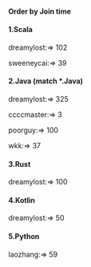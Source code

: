 #### Order by Join time
#### 1.Scala
dreamylost:=> 102

sweeneycai:=> 39

#### 2.Java (match *.Java)
dreamylost:=> 325

ccccmaster:=> 3

poorguy:=> 100

wkk:=> 37

#### 3.Rust
dreamylost:=> 100

#### 4.Kotlin
dreamylost:=> 50

#### 5.Python
laozhang:=> 59

